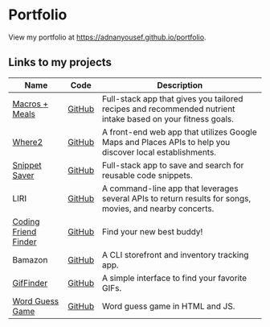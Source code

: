 # Portfolio
View my portfolio at https://adnanyousef.github.io/portfolio.

## Links to my projects
|Name|Code|Description|
|----|----|-----------|
|[Macros + Meals](https://project2-ey.herokuapp.com/)|[GitHub](https://www.github.com/adnanyousef/Macro-Meals)|Full-stack app that gives you tailored recipes and recommended nutrient intake based on your fitness goals.| 
|[Where2](https://adnanyousef.github.io/Where2)|[GitHub](https://www.github.com/adnanyousef/Where2)|A front-end web app that utilizes Google Maps and Places APIs to help you discover local establishments.|
|[Snippet Saver](https://snippet-web.herokuapp.com/)|[GitHub](https://www.github.com/adnanyousef/snippet-web)|Full-stack app to save and search for reusable code snippets.|
|LIRI|[GitHub](https://www.github.com/adnanyousef/liri-node-app)|A command-line app that leverages several APIs to return results for songs, movies, and nearby concerts.|
|[Coding Friend Finder](https://hidden-earth-46755.herokuapp.com/)|[GitHub](https://www.github.com/adnanyousef/FriendFinder)|Find your new best buddy!|
|Bamazon|[GitHub](https://www.github.com/adnanyousef/Bamazon)|A CLI storefront and inventory tracking app.|
|[GifFinder](https://adnanyousef.github.io/GifFinder/)|[GitHub](https://github.com/adnanyousef/GifFinder)|A simple interface to find your favorite GIFs.|
|[Word Guess Game](https://adnanyousef.github.io/WordGuessGame/)|[GitHub](https://github.com/adnanyousef/WordGuessGame)|Word guess game in HTML and JS.|
